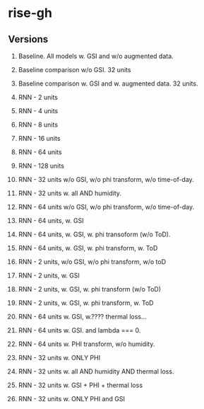 # rise-gh

## Versions

 1. Baseline. All models w. GSI and w/o augmented data.
 2. Baseline comparison w/o GSI. 32 units
 3. Baseline comparison w. GSI and w. augmented data. 32 units.
 4. RNN - 2 units
 5. RNN - 4 units
 6. RNN - 8 units
 7. RNN - 16 units
 8. RNN - 64 units
 9. RNN - 128 units

 10. RNN - 32 units w/o GSI, w/o phi transform, w/o time-of-day.
 11. RNN - 32 units w. all AND humidity.

 12. RNN - 64 units w/o GSI, w/o phi transform, w/o time-of-day.
 13. RNN - 64 units, w. GSI
 14. RNN - 64 units, w. GSI, w. phi transoform (w/o ToD).
 15. RNN - 64 units, w. GSI, w. phi transform, w. ToD

 16. RNN - 2 units, w/o GSI, w/o phi transform, w/o toD
 17. RNN - 2 units, w. GSI
 18. RNN - 2 units, w. GSI, w. phi transform (w/o ToD)
 19. RNN - 2 units, w. GSI, w. phi transform, w. ToD
 
 20. RNN - 64 units w. GSI, w.???? thermal loss...
 21. RNN - 64 units w. GSI. and lambda === 0.
 22. RNN - 64 units w. PHI transform, w/o humidity.

 23. RNN - 32 units w. ONLY PHI
 24. RNN - 32 units w. all AND humidity AND thermal loss.
 25. RNN - 32 units w. GSI + PHI + thermal loss
 26. RNN - 32 units w. ONLY PHI and GSI